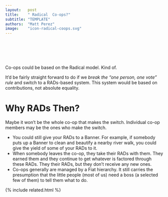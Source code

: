 ```yaml
---
layout:   post
title:    " Radical  Co-ops?"
subtitle: "TEMPLATE"
authors:  "Matt Perez"
image:    "icon-radical-coops.svg"
---
```


<div style="display:none;">
 <p>Co-ops could be based on the <span class="_paradigm">Radical</span> model. Kind of.</p>
</div>

<h1>&nbsp;</h1>
 <p>Co-ops could be based on the <span class="_paradigm">Radical</span> model. Kind of.</p>
 <p>It&rsquo;d be fairly straight forward to do if we <em>break the &ldquo;one person, one vote&rdquo; rule</em> and switch to a <span class="_paradigm">RAD</span>s-based system. This system would be based on contributions, not absolute equality.</p>

<h1>Why RADs Then?</h1>
 <p>Maybe it won&rsquo;t be the whole co-op that makes the switch. Individual co-op members may be the ones who make the switch.</p> 
 <ul>
  <li>You could still give your <span class="_paradigm">RAD</span>s to a <span class='_paradigm'>Banner</span>. For example, if somebody puts up a <span class='_paradigm'>Banner</span> to clean and beautify a nearby river walk, you could give the yield of some of your <span class="_paradigm">RAD</span>s to it.</li>
  <li>When somebody leaves the co-op, they take their <span class="_paradigm">RAD</span>s with them. They earned them and they continue to get whatever is factored through these <span class="_paradigm">RAD</span>s. They their <span class="_paradigm">RAD</span>s, but they don’t receive any new ones.</li>
  <li>Co-ops generally are managed by a <span class="_paradigm">Fiat</span> hierarchy. It still carries the presumption that the little people (most of us) need a boss (a selected few of them) to tell them what to do.</li>
 </ul>

{% include related.html %}
